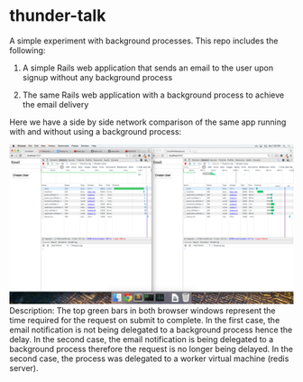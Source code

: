 # thunder-talk

A simple experiment with background processes. This repo includes the following:

1. A simple Rails web application that sends an email to the user upon signup without any background process

2. The same Rails web application with a background process to achieve the email delivery


Here we have a side by side network comparison of the same app running with and without using a background process:

![Network Comparison](./SideBySideComparison.png)
Description: The top green bars in both browser windows represent the time required for the request on submit to complete. In the first case, the email notification is not being delegated to a background process hence the delay. In the second case, the email notification is being delegated to a background process therefore the request is no longer being delayed. In the second case, the process was delegated to a worker virtual machine (redis server).
